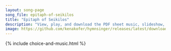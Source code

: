 ```yaml
---
layout: song-page
song_file: epitaph-of-seikilos
title: "Epitaph of Seikilos"
description: "View, play, and download the PDF sheet music, slideshow, and audio. Lyrics: Hóson zêis, phaínou mēdèn hólōs sù lupoû pròs olígon ésti tò zên tò télos ho khrónos apaiteî.  While you live, shine bright. Let not grief sour your g... english greek secular 1part death"
image: https://github.com/kenakofer/hymnsinger/releases/latest/download/epitaph-of-seikilos-trad.png
---
```


{% include choice-and-music.html %}